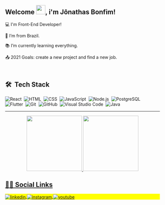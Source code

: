 ## Welcome <img src="https://raw.githubusercontent.com/kaueMarques/kaueMarques/master/hi.gif" width="30px">, i'm Jônathas Bonfim!

 
:computer: I'm Front-End Developer!

:house_with_garden: I’m from Brazil.

:books: I’m currently learning everything.

:outbox_tray: 2021 Goals: create a new project and find a new job.

<br>

## 🛠 &nbsp;Tech Stack
![React](https://img.shields.io/badge/-React-05122A?style=flat&logo=react)&nbsp;
![HTML](https://img.shields.io/badge/-HTML-05122A?style=flat&logo=HTML5)&nbsp;
![CSS](https://img.shields.io/badge/-CSS-05122A?style=flat&logo=CSS3&logoColor=1572B6)&nbsp;
![JavaScript](https://img.shields.io/badge/-JavaScript-05122A?style=flat&logo=javascript)&nbsp;
![Node.js](https://img.shields.io/badge/-Node.js-05122A?style=flat&logo=node.js)&nbsp;
![PostgreSQL](https://img.shields.io/badge/-PostgreSQL-05122A?style=flat&logo=postgresql)&nbsp;
![Flutter](https://img.shields.io/badge/-Flutter-05122A?style=flat&logo=Flutter&logoColor=007ACC)&nbsp;
![Git](https://img.shields.io/badge/-Git-05122A?style=flat&logo=git)&nbsp;
![GitHub](https://img.shields.io/badge/-GitHub-05122A?style=flat&logo=github)&nbsp;
![Visual Studio Code](https://img.shields.io/badge/-Visual%20Studio%20Code-05122A?style=flat&logo=visual-studio-code&logoColor=007ACC)&nbsp;
![Java](https://img.shields.io/badge/-Java-05122A?style=flat&logo=Java&logoColor=e01f22)&nbsp;

----------------------------------------------------------------------------------
<div align="center">
  <a href="https://github.com/jonathas-bonfim">
  <img height="180em" src="https://github-readme-stats.vercel.app/api?username=jonathas-bonfim&show_icons=true&theme=dracula&include_all_commits=true&count_private=true"/>
  <img height="180em" src="https://github-readme-stats.vercel.app/api/top-langs/?username=jonathas-bonfim&layout=compact&langs_count=7&theme=dracula"/>
</div>
 
## 🙋‍♂️ Social Links
 <p align="left" style="background:yellow">
<a href="https://linkedin.com/in/jonathas-bonfim" target="_blank">
  <img align="center" src="https://img.shields.io/badge/jonathas_bonfim-05122A?style=flat&logo=linkedin&logoColor=0a66c2" alt="linkedin"/>
</a>
<a href="https://instagram.com/maykbrito" target="_blank">
 <img align="center" src="https://img.shields.io/badge/-jonathas.bonfim-05122A?style=flat&logo=instagram" alt="instagram"/>
</a>
<a href="https://www.youtube.com/channel/UCPqdd06NsNhGV5tetc37KGg" target="_blank">
 <img align="center" src="https://img.shields.io/badge/-jonathasbonfim-05122A?style=flat&logo=youtube&logoColor=f00000" alt="youtube"/>
</a>
</p>
